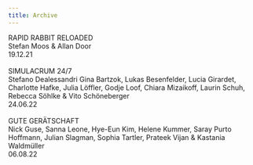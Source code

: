 ```yaml
---
title: Archive
---
```

RAPID RABBIT RELOADED<br>Stefan Moos & Allan Door<br>19.12.21<br><br>SIMULACRUM 24/7<br>Stefano Dealessandri Gina Bartzok, Lukas Besenfelder, Lucia Girardet, Charlotte Hafke, Julia Löffler, Godje Loof, Chiara Mizaikoff, Laurin Schuh, Rebecca Söhlke & Vito Schöneberger<br>24.06.22<br><br>GUTE GERÄTSCHAFT<br>Nick Guse, Sanna Leone, Hye-Eun Kim, Helene Kummer, Saray Purto Hoffmann, Julian Slagman, Sophia Tartler, Prateek Vijan & Kastania Waldmüller<br>06.08.22<br><br>
